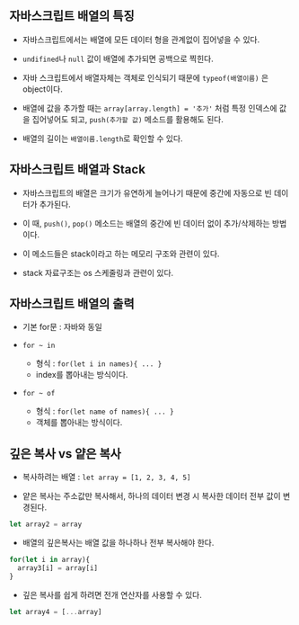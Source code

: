 ## 자바스크립트 배열의 특징

- 자바스크립트에서는 배열에 모든 데이터 형을 관계없이 집어넣을 수 있다.

- `undifined`나 `null` 값이 배열에 추가되면 공백으로 찍힌다. 

- 자바 스크립트에서 배열자체는 객체로 인식되기 때문에 `typeof(배열이름)` 은 object이다.

- 배열에 값을 추가할 때는 `array[array.length] = '추가'` 처럼 특정 인덱스에 값을 집어넣어도 되고, `push(추가할 값)` 메소드를 활용해도 된다.

- 배열의 길이는 `배열이름.length`로 확인할 수 있다. 


## 자바스크립트 배열과 Stack

- 자바스크립트의 배열은 크기가 유연하게 늘어나기 때문에 중간에 자동으로 빈 데이터가 추가된다. 

- 이 때, `push()`, `pop()` 메소드는 배열의 중간에 빈 데이터 없이 추가/삭제하는 방법이다. 

- 이 메소드들은 stack이라고 하는 메모리 구조와 관련이 있다. 

- stack 자료구조는 os 스케줄링과 관련이 있다.



## 자바스크립트 배열의 출력

- 기본 for문 : 자바와 동일

- `for ~ in` 
  - 형식 : `for(let i in names){ ... }` 
  - index를 뽑아내는 방식이다.

- `for ~ of`
  - 형식 : `for(let name of names){ ... }` 
  - 객체를 뽑아내는 방식이다.


## 깊은 복사 vs 얕은 복사

- 복사하려는 배열 : `let array = [1, 2, 3, 4, 5] `

- 얕은 복사는 주소값만 복사해서, 하나의 데이터 변경 시 복사한 데이터 전부 값이 변경된다. 

```javascript
let array2 = array
```

- 배열의 깊은복사는 배열 값을 하나하나 전부 복사해야 한다. 

```javascript
for(let i in array){
  array3[i] = array[i]
}
```


- 깊은 복사를 쉽게 하려면 전개 연산자를 사용할 수 있다. 

```javascript
let array4 = [...array]
```
